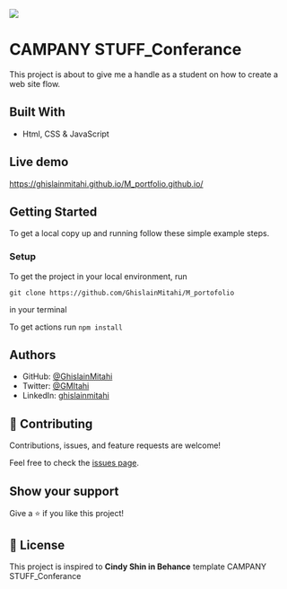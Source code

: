 ![](https://img.shields.io/badge/Microverse-blueviolet)

# CAMPANY STUFF_Conferance

This project is about to give me a handle as a student on how to create a web site flow.

## Built With

- Html, CSS & JavaScript

## Live demo

https://ghislainmitahi.github.io/M_portfolio.github.io/

## Getting Started

To get a local copy up and running follow these simple example steps.

### Setup

 To get the project in your local environment, run 

 ```
 git clone https://github.com/GhislainMitahi/M_portofolio
 
 ```
  in your terminal

  To get actions run ```npm install```



## Authors

- GitHub: [@GhislainMitahi](https://github.com/GhislainMitahi)
- Twitter: [@GMItahi](https://https://twitter.com/GMitahi)
- LinkedIn: [ghislainmitahi](https://linkedin.com/in/ghislain-mitahi/)


## 🤝 Contributing

Contributions, issues, and feature requests are welcome!

Feel free to check the [issues page](../../issues/).

## Show your support

Give a ⭐️ if you like this project!

## 📝 License

This project is inspired to **Cindy Shin in Behance** template CAMPANY STUFF_Conferance

